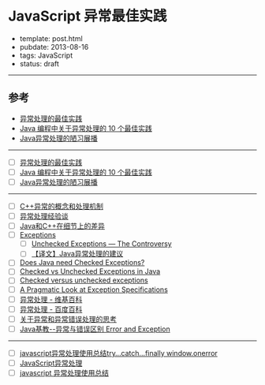 
# JavaScript 异常最佳实践

- template: post.html
- pubdate: 2013-08-16
- tags: JavaScript
- status: draft

----

## 参考

* [异常处理的最佳实践](http://itindex.net/detail/37579-%E5%BC%82%E5%B8%B8%E5%A4%84%E7%90%86-%E6%9C%80%E4%BD%B3%E5%AE%9E%E8%B7%B5)
* [Java 编程中关于异常处理的 10 个最佳实践](http://itindex.net/detail/43434-java-%E7%BC%96%E7%A8%8B-%E5%BC%82%E5%B8%B8%E5%A4%84%E7%90%86)
* [Java异常处理的陋习展播](http://itindex.net/detail/40608-java-%E5%BC%82%E5%B8%B8%E5%A4%84%E7%90%86)

----

* [ ] [异常处理的最佳实践](http://itindex.net/detail/37579-%E5%BC%82%E5%B8%B8%E5%A4%84%E7%90%86-%E6%9C%80%E4%BD%B3%E5%AE%9E%E8%B7%B5)
* [ ] [Java 编程中关于异常处理的 10 个最佳实践](http://itindex.net/detail/43434-java-%E7%BC%96%E7%A8%8B-%E5%BC%82%E5%B8%B8%E5%A4%84%E7%90%86)
* [ ] [Java异常处理的陋习展播](http://itindex.net/detail/40608-java-%E5%BC%82%E5%B8%B8%E5%A4%84%E7%90%86)

----

* [ ] [C++异常的概念和处理机制](http://www.weixueyuan.net/view/5881.html)
* [ ] [异常处理经验谈](http://www.cnblogs.com/zhuweisky/archive/2005/09/10/233961.html)
* [ ] [Java和C++在细节上的差异](http://www.51testing.com/html/55/n-243255.html)
* [ ] [Exceptions](http://docs.oracle.com/javase/tutorial/essential/exceptions/index.html)
    * [ ] [Unchecked Exceptions — The Controversy](http://docs.oracle.com/javase/tutorial/essential/exceptions/runtime.html)
    * [ ] [【译文】Java异常处理的建议](http://fluagen.blog.51cto.com/146595/38630/)
* [ ] [Does Java need Checked Exceptions?](http://www.mindview.net/Etc/Discussions/CheckedExceptions)
* [ ] [Checked vs Unchecked Exceptions in Java](http://stackoverflow.com/questions/14011749/checked-vs-unchecked-exceptions-in-java)
* [ ] [Checked versus unchecked exceptions](http://www.javapractices.com/topic/TopicAction.do?Id=129)
* [ ] [A Pragmatic Look at Exception Specifications](http://www.gotw.ca/publications/mill22.htm)
* [ ] [异常处理 - 维基百科](http://zh.wikipedia.org/wiki/%E5%BC%82%E5%B8%B8%E5%A4%84%E7%90%86)
* [ ] [异常处理 - 百度百科](http://baike.baidu.com/view/1072586.htm)
* [ ] [关于异常和异常错误处理的思考](http://www.cnblogs.com/Dahaka/archive/2012/04/13/2446337.html)
* [ ] [Java基教--异常与错误区别 Error and Exception](http://blog.csdn.net/duoshanx/article/details/84485)

----

* [ ] [javascript异常处理使用总结try…catch…finally window.onerror](http://www.daniel-journey.com/archives/63)
* [ ] [JavaScript异常处理](http://jimi68.iteye.com/blog/153755)
* [ ] [javascript 异常处理使用总结](http://www.jb51.net/article/18717.htm)
